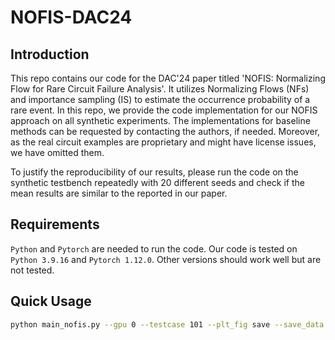 # NOFIS-DAC24

## Introduction 

This repo contains our code for the DAC'24 paper titled 'NOFIS: Normalizing Flow for Rare Circuit Failure Analysis'. It utilizes Normalizing Flows (NFs) and importance sampling (IS) to estimate the occurrence probability of a rare event. In this repo, we provide the code implementation for our NOFIS approach on all synthetic experiments.  The implementations for baseline methods can be requested by contacting the authors, if needed. Moreover, as the real circuit examples are proprietary and might have license issues, we have omitted them. 

To justify the reproducibility of our results, please run the code on the synthetic testbench repeatedly with 20 different seeds and check if the mean results are similar to the reported in our paper. 

## Requirements

`Python` and `Pytorch` are needed to run the code. Our code is tested on `Python 3.9.16` and `Pytorch 1.12.0`. Other versions should work well but are not tested.

## Quick Usage

```bash
python main_nofis.py --gpu 0 --testcase 101 --plt_fig save --save_data 1 --save_path ./results/
```